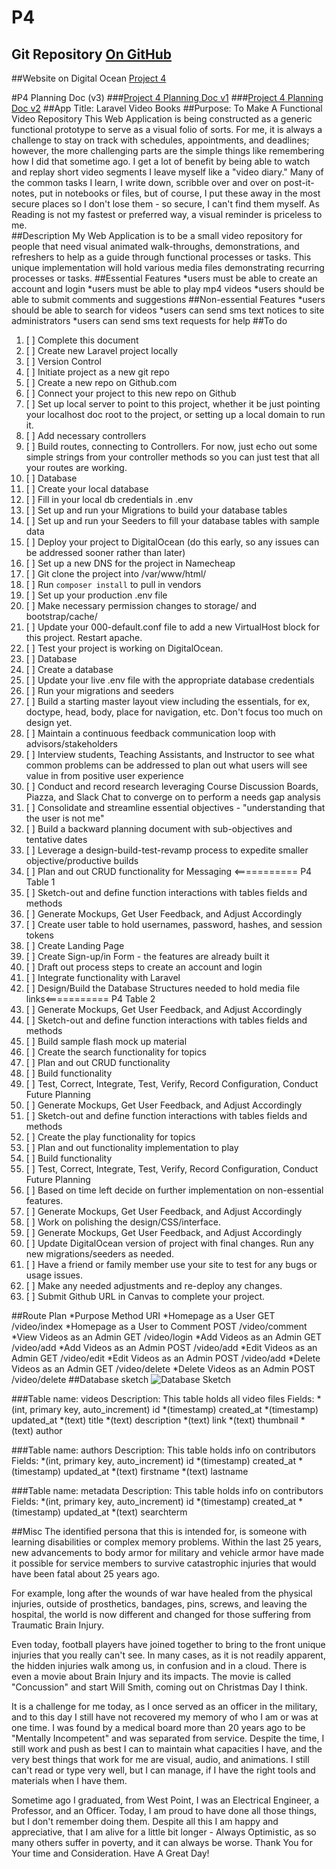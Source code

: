 # P4 
## Git Repository [On GitHub](http://github.com/jpedroza/laravelvideobooks.aacax.net.git)
##Website on Digital Ocean [Project 4](http://laravelvideobooks.aacax.net)

#P4 Planning Doc (v3)
###[Project 4 Planning Doc v1](http://laravelvideobooks.aacax.net/pd1.doc)
###[Project 4 Planning Doc v2](http://laravelvideobooks.aacax.net/pd2.doc)
##App Title: Laravel Video Books 
##Purpose: To Make A Functional Video Repository
This Web Application is being constructed as a generic functional prototype to serve as a visual folio of sorts. 
For me, it is always a challenge to stay on track with schedules, appointments, and deadlines; 
however, the more challenging parts are the simple things like remembering how I did that sometime ago. 
I get a lot of benefit by being able to watch and replay short video segments I leave myself like a "video diary." 
Many of the common tasks I learn, I write down, scribble over and over on post-it-notes, put in notebooks or files, 
but of course, I put these away in the most secure places so I don't lose them - so secure, I can't find them myself. 
As Reading is not my fastest or preferred way, a visual reminder is priceless to me.     
##Description
My Web Application is to be a small video repository for people that need visual animated walk-throughs, demonstrations, and refreshers to help as a guide through functional processes or tasks. 
This unique implementation will hold various media files demonstrating recurring processes or tasks.
##Essential Features
*users must be able to create an account and login
*users must be able to play mp4 videos
*users should be able to submit comments and suggestions
##Non-essential Features
*users should be able to search for videos
*users can send sms text notices to site administrators
*users can send sms text requests for help
##To do
1. [ ] Complete this document 
2. [ ] Create new Laravel project locally
3. [ ] Version Control
4. [ ] Initiate project as a new git repo
5. [ ] Create a new repo on Github.com
6. [ ] Connect your project to this new repo on Github
7. [ ] Set up local server to point to this project, whether it be just pointing your localhost doc root to the project, or setting up a local domain to run it.
8. [ ] Add necessary controllers
9. [ ] Build routes, connecting to Controllers. For now, just echo out some simple strings from your controller methods so you can just test that all your routes are working.
10. [ ] Database
11. [ ] Create your local database
12. [ ] Fill in your local db credentials in .env
13. [ ] Set up and run your Migrations to build your database tables
14. [ ] Set up and run your Seeders to fill your database tables with sample data
15. [ ] Deploy your project to DigitalOcean (do this early, so any issues can be addressed sooner rather than later)
16. [ ] Set up a new DNS for the project in Namecheap
17. [ ] Git clone the project into /var/www/html/
18. [ ] Run `composer install` to pull in vendors
19. [ ] Set up your production .env file
20. [ ] Make necessary permission changes to storage/ and bootstrap/cache/
21. [ ] Update your 000-default.conf file to add a new VirtualHost block for this project. Restart apache.
22. [ ] Test your project is working on DigitalOcean.
23. [ ] Database
24. [ ] Create a database
25. [ ] Update your live .env file with the appropriate database credentials
26. [ ] Run your migrations and seeders
27. [ ] Build a starting master layout view including the essentials, for ex, doctype, head, body, place for navigation, etc. Don't focus too much on design yet.
28. [ ] Maintain a continuous feedback communication loop with advisors/stakeholders
29. [ ] Interview students, Teaching Assistants, and Instructor to see what common problems can be addressed to plan out what users will see value in from positive user experience
30. [ ] Conduct and record research leveraging Course Discussion Boards, Piazza, and Slack Chat to converge on to perform a needs gap analysis
31. [ ] Consolidate and streamline essential objectives - "understanding that the user is not me"
32. [ ] Build a backward planning document with sub-objectives and tentative dates 
33. [ ] Leverage a design-build-test-revamp process to expedite smaller objective/productive builds
34. [ ] Plan and out CRUD functionality for Messaging <=========== P4 Table 1
35. [ ] Sketch-out and define function interactions with tables fields and methods
36. [ ] Generate Mockups, Get User Feedback, and Adjust Accordingly
37. [ ] Create user table to hold usernames, password, hashes, and session tokens
38. [ ] Create Landing Page
39. [ ] Create Sign-up/in Form - the features are already built it
40. [ ] Draft out process steps to create an account and login
41. [ ] Integrate functionality with Laravel
42. [ ] Design/Build the Database Structures needed to hold media file links<=========== P4 Table 2
43. [ ] Generate Mockups, Get User Feedback, and Adjust Accordingly
44. [ ] Sketch-out and define function interactions with tables fields and methods
45. [ ] Build sample flash mock up material
46. [ ] Create the search functionality for topics
47. [ ] Plan and out CRUD functionality
48. [ ] Build functionality
49. [ ] Test, Correct, Integrate, Test, Verify, Record Configuration, Conduct Future Planning
50. [ ] Generate Mockups, Get User Feedback, and Adjust Accordingly
51. [ ] Sketch-out and define function interactions with tables fields and methods
52. [ ] Create the play functionality for topics
53. [ ] Plan and out functionality implementation to play
54. [ ] Build functionality
55. [ ] Test, Correct, Integrate, Test, Verify, Record Configuration, Conduct Future Planning
56. [ ] Based on time left decide on further implementation on non-essential features. 
57. [ ] Generate Mockups, Get User Feedback, and Adjust Accordingly
58. [ ] Work on polishing the design/CSS/interface. 
59. [ ] Generate Mockups, Get User Feedback, and Adjust Accordingly
60. [ ] Update DigitalOcean version of project with final changes. Run any new migrations/seeders as needed.
61. [ ] Have a friend or family member use your site to test for any bugs or usage issues.
62. [ ] Make any needed adjustments and re-deploy any changes.
63. [ ] Submit Github URL in Canvas to complete your project.

##Route Plan
*Purpose	Method	URI
*Homepage as a User	GET	/video/index
*Homepage as a User to Comment	POST	/video/comment
*View Videos as an Admin	GET	/video/login
*Add Videos as an Admin	GET	/video/add
*Add Videos as an Admin	POST	/video/add
*Edit Videos as an Admin	GET	/video/edit
*Edit Videos as an Admin	POST	/video/add
*Delete Videos as an Admin	GET	/video/delete
*Delete Videos as an Admin	POST	/video/delete
##Database sketch
![Database Sketch](/img/database-sketch.png)

###Table name: videos
Description: This table holds all video files 
Fields:
*(int, primary key, auto_increment) id
*(timestamp) created_at
*(timestamp) updated_at 
*(text) title
*(text) description
*(text) link
*(text) thumbnail
*(text) author

###Table name: authors
Description: This table holds info on contributors
Fields:
*(int, primary key, auto_increment) id
*(timestamp) created_at
*(timestamp) updated_at 
*(text) firstname
*(text) lastname

###Table name: metadata
Description: This table holds info on contributors
Fields:
*(int, primary key, auto_increment) id
*(timestamp) created_at
*(timestamp) updated_at 
*(text) searchterm

##Misc
The identified persona that this is intended for, is someone with learning disabilities or complex memory problems. Within the last 25 years, new advancements to body armor for military and vehicle armor have made it possible for service members to survive catastrophic injuries that would have been fatal about 25 years ago.

For example, long after the wounds of war have healed from the physical injuries, outside of prosthetics, bandages, pins, screws, and leaving the hospital, the world is now different and changed for those suffering from Traumatic Brain Injury.

Even today, football players have joined together to bring to the front unique injuries that you really can't see. In many cases, as it is not readily apparent, the hidden injuries walk among us, in confusion and in a cloud. There is even a movie about Brain Injury and its impacts. The movie is called "Concussion" and start Will Smith, coming out on Christmas Day I think. 

It is a challenge for me today, as I once served as an officer in the military, and to this day I still have not recovered my memory of who I am or was at one time. I was found by a medical board more than 20 years ago to be "Mentally Incompetent" and was separated from service. Despite the time, I still work and push as best I can to maintain what capacities I have, and the very best things that work for me are visual, audio, and animations. I still can't read or type very well, but I can manage, if I have the right tools and materials when I have them.

Sometime ago I graduated, from West Point, I was an Electrical Engineer, a Professor, and an Officer. Today, I am proud to have done all those things, but I don't remember doing them. Despite all this I am happy and appreciative, that I am alive for a little bit longer - Always Optimistic, as so many others suffer in poverty, and it can always be worse. Thank You for Your time and Consideration. Have A Great Day! 


